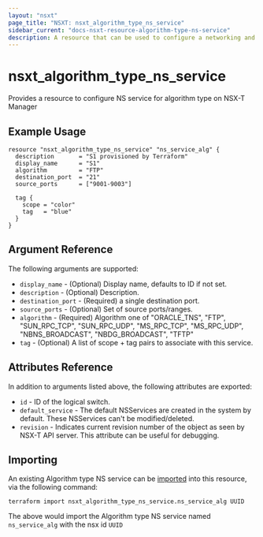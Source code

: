 ```yaml
---
layout: "nsxt"
page_title: "NSXT: nsxt_algorithm_type_ns_service"
sidebar_current: "docs-nsxt-resource-algorithm-type-ns-service"
description: A resource that can be used to configure a networking and security service in NSX.
---
```


# nsxt_algorithm_type_ns_service

Provides a resource to configure NS service for algorithm type on NSX-T Manager

## Example Usage

```hcl
resource "nsxt_algorithm_type_ns_service" "ns_service_alg" {
  description       = "S1 provisioned by Terraform"
  display_name      = "S1"
  algorithm         = "FTP"
  destination_port  = "21"
  source_ports      = ["9001-9003"]

  tag {
    scope = "color"
    tag   = "blue"
  }
}
```

## Argument Reference

The following arguments are supported:

* `display_name` - (Optional) Display name, defaults to ID if not set.
* `description` - (Optional) Description.
* `destination_port` - (Required) a single destination port.
* `source_ports` - (Optional) Set of source ports/ranges.
* `algorithm` - (Required) Algorithm one of "ORACLE_TNS", "FTP", "SUN_RPC_TCP", "SUN_RPC_UDP", "MS_RPC_TCP", "MS_RPC_UDP", "NBNS_BROADCAST", "NBDG_BROADCAST", "TFTP"
* `tag` - (Optional) A list of scope + tag pairs to associate with this service.

## Attributes Reference

In addition to arguments listed above, the following attributes are exported:

* `id` - ID of the logical switch.
* `default_service` - The default NSServices are created in the system by default. These NSServices can't be modified/deleted.
* `revision` - Indicates current revision number of the object as seen by NSX-T API server. This attribute can be useful for debugging.

## Importing

An existing Algorithm type NS service can be [imported][docs-import] into this resource, via the following command:

[docs-import]: /docs/import/index.html

```
terraform import nsxt_algorithm_type_ns_service.ns_service_alg UUID
```

The above would import the Algorithm type NS service named `ns_service_alg` with the nsx id `UUID`
